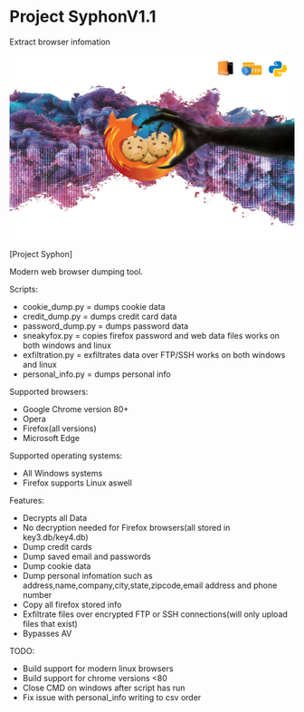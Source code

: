 # Project SyphonV1.1
Extract browser infomation

<img src="https://raw.githubusercontent.com/darkseid-security/ProjectSyphon/main/img/theft.jpg">

[Project Syphon]

Modern web browser dumping tool.

Scripts:
- cookie_dump.py = dumps cookie data
- credit_dump.py = dumps credit card data
- password_dump.py = dumps password data
- sneakyfox.py = copies firefox password and web data files works on both windows and linux
- exfiltration.py = exfiltrates data over FTP/SSH works on both windows and linux
- personal_info.py = dumps personal info

Supported browsers:
- Google Chrome version 80+
- Opera
- Firefox(all versions)
- Microsoft Edge

Supported operating systems:
- All Windows systems
- Firefox supports Linux aswell 

Features:
- Decrypts all Data
- No decryption needed for Firefox browsers(all stored in key3.db/key4.db)
- Dump credit cards
- Dump saved email and passwords
- Dump cookie data
- Dump personal infomation such as address,name,company,city,state,zipcode,email address and phone number
- Copy all firefox stored info
- Exfiltrate files over encrypted FTP or SSH connections(will only upload files that exist)
- Bypasses AV

TODO:
- Build support for modern linux browsers
- Build support for chrome versions <80
- Close CMD on windows after script has run
- Fix issue with personal_info writing to csv order
